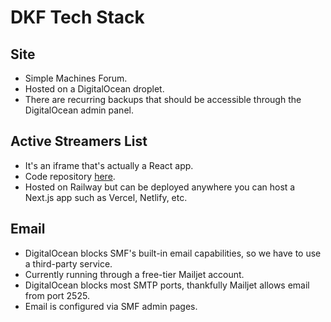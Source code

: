 # DKF Tech Stack

## Site

* Simple Machines Forum.
* Hosted on a DigitalOcean droplet.
* There are recurring backups that should be accessible through the DigitalOcean admin panel.

## Active Streamers List

* It's an iframe that's actually a React app.
* Code repository [here](https://github.com/donkey-kong-forum/streamers-list).
* Hosted on Railway but can be deployed anywhere you can host a Next.js app such as Vercel, Netlify, etc.

## Email

* DigitalOcean blocks SMF's built-in email capabilities, so we have to use a third-party service.
* Currently running through a free-tier Mailjet account.
* DigitalOcean blocks most SMTP ports, thankfully Mailjet allows email from port 2525.
* Email is configured via SMF admin pages.
